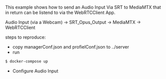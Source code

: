 This example shows how to send an Audio Input Via SRT to MediaMTX that in return
can be listend to via the WebRTCClient App.

Audio Input (via a Webcam) -> SRT_Opus_Output -> MediaMTX -> WebRTCClient

steps to reproduce:

- copy managerConf.json and profielConf.json to ../server
- run
```bash
$ docker-compose up
```
- Configure Audio Input